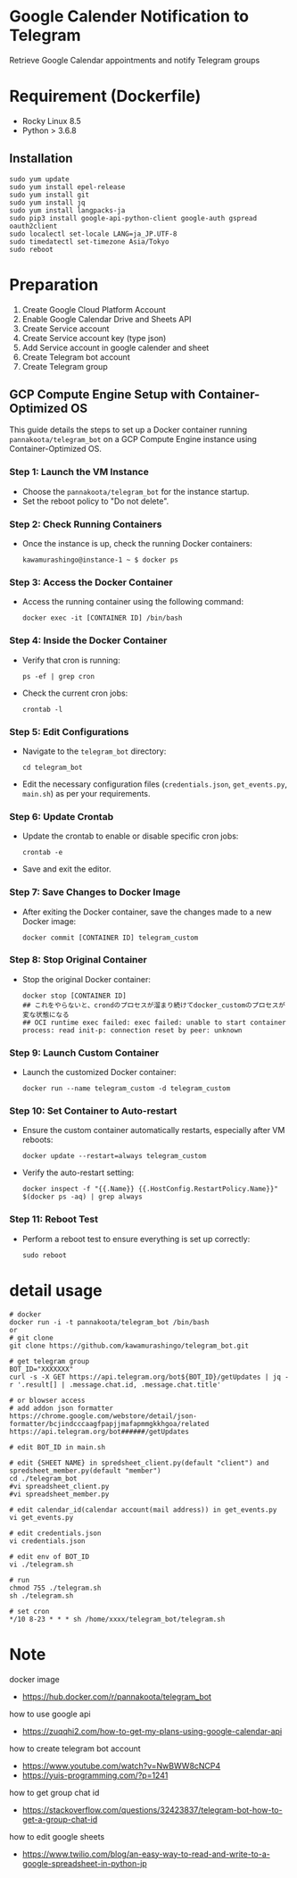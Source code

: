 # Google Calender Notification to Telegram
Retrieve Google Calendar appointments and notify Telegram groups

# Requirement (Dockerfile)
* Rocky Linux 8.5
* Python > 3.6.8

## Installation
```
sudo yum update
sudo yum install epel-release
sudo yum install git
sudo yum install jq
sudo yum install langpacks-ja
sudo pip3 install google-api-python-client google-auth gspread oauth2client
sudo localectl set-locale LANG=ja_JP.UTF-8
sudo timedatectl set-timezone Asia/Tokyo
sudo reboot
```

# Preparation
1. Create Google Cloud Platform Account
2. Enable Google Calendar Drive and Sheets API
3. Create Service account
4. Create Service account key (type json)
5. Add Service account in google calender and sheet
6. Create Telegram bot account
7. Create Telegram group


## GCP Compute Engine Setup with Container-Optimized OS

This guide details the steps to set up a Docker container running `pannakoota/telegram_bot` on a GCP Compute Engine instance using Container-Optimized OS.

### Step 1: Launch the VM Instance
- Choose the `pannakoota/telegram_bot` for the instance startup.
- Set the reboot policy to "Do not delete".

### Step 2: Check Running Containers
- Once the instance is up, check the running Docker containers:
  ```
  kawamurashingo@instance-1 ~ $ docker ps
  ```

### Step 3: Access the Docker Container
- Access the running container using the following command:
  ```
  docker exec -it [CONTAINER ID] /bin/bash
  ```

### Step 4: Inside the Docker Container
- Verify that cron is running:
  ```
  ps -ef | grep cron
  ```
- Check the current cron jobs:
  ```
  crontab -l
  ```

### Step 5: Edit Configurations
- Navigate to the `telegram_bot` directory:
  ```
  cd telegram_bot
  ```
- Edit the necessary configuration files (`credentials.json`, `get_events.py`, `main.sh`) as per your requirements.

### Step 6: Update Crontab
- Update the crontab to enable or disable specific cron jobs:
  ```
  crontab -e
  ```
- Save and exit the editor.

### Step 7: Save Changes to Docker Image
- After exiting the Docker container, save the changes made to a new Docker image:
  ```
  docker commit [CONTAINER ID] telegram_custom
  ```

### Step 8: Stop Original Container
- Stop the original Docker container:
  ```
  docker stop [CONTAINER ID]
  ## これをやらないと、crondのプロセスが溜まり続けてdocker_customのプロセスが変な状態になる
  ## OCI runtime exec failed: exec failed: unable to start container process: read init-p: connection reset by peer: unknown
  ```

### Step 9: Launch Custom Container
- Launch the customized Docker container:
  ```
  docker run --name telegram_custom -d telegram_custom
  ```

### Step 10: Set Container to Auto-restart
- Ensure the custom container automatically restarts, especially after VM reboots:
  ```
  docker update --restart=always telegram_custom
  ```
- Verify the auto-restart setting:
  ```
  docker inspect -f "{{.Name}} {{.HostConfig.RestartPolicy.Name}}" $(docker ps -aq) | grep always
  ```

### Step 11: Reboot Test
- Perform a reboot test to ensure everything is set up correctly:
  ```
  sudo reboot
  ```


# detail usage
```
# docker
docker run -i -t pannakoota/telegram_bot /bin/bash
or
# git clone
git clone https://github.com/kawamurashingo/telegram_bot.git

# get telegram group
BOT_ID="XXXXXXX"
curl -s -X GET https://api.telegram.org/bot${BOT_ID}/getUpdates | jq -r '.result[] | .message.chat.id, .message.chat.title'

# or blowser access
# add addon json formatter https://chrome.google.com/webstore/detail/json-formatter/bcjindcccaagfpapjjmafapmmgkkhgoa/related
https://api.telegram.org/bot######/getUpdates

# edit BOT_ID in main.sh

# edit {SHEET NAME} in spredsheet_client.py(default "client") and spredsheet_member.py(default "member")
cd ./telegram_bot
#vi spreadsheet_client.py
#vi spreadsheet_member.py

# edit calendar_id(calendar account(mail address)) in get_events.py
vi get_events.py

# edit credentials.json
vi credentials.json

# edit env of BOT_ID
vi ./telegram.sh

# run
chmod 755 ./telegram.sh
sh ./telegram.sh

# set cron
*/10 8-23 * * * sh /home/xxxx/telegram_bot/telegram.sh

```

# Note
docker image
 - <https://hub.docker.com/r/pannakoota/telegram_bot>

how to use google api 
 - <https://zuqqhi2.com/how-to-get-my-plans-using-google-calendar-api>

how to create telegram bot account
 - <https://www.youtube.com/watch?v=NwBWW8cNCP4>
 - <https://yuis-programming.com/?p=1241>

how to get group chat id
 - <https://stackoverflow.com/questions/32423837/telegram-bot-how-to-get-a-group-chat-id>

how to edit google sheets
 - <https://www.twilio.com/blog/an-easy-way-to-read-and-write-to-a-google-spreadsheet-in-python-jp>

